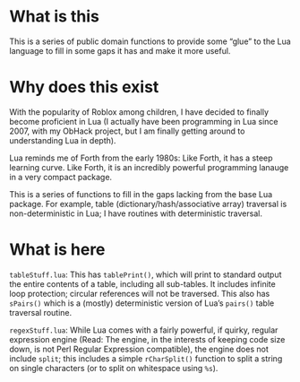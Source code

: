# What is this

This is a series of public domain functions to provide some “glue” to the
Lua language to fill in some gaps it has and make it more useful.

# Why does this exist

With the popularity of Roblox among children, I have decided to finally
become proficient in Lua (I actually have been programming in Lua since
2007, with my ObHack project, but I am finally getting around to
understanding Lua in depth).

Lua reminds me of Forth from the early 1980s: Like Forth, it has a steep
learning curve.  Like Forth, it is an incredibly powerful programming
lanauge in a very compact package.

This is a series of functions to fill in the gaps lacking from the base
Lua package.  For example, table (dictionary/hash/associative array) traversal
is non-deterministic in Lua; I have routines with deterministic traversal.

# What is here

`tableStuff.lua`: This has `tablePrint()`, which will print to standard 
output the entire contents of a table, including all sub-tables.  It includes
infinite loop protection; circular references will not be traversed.  This
also has `sPairs()` which is a (mostly) deterministic version of Lua’s
`pairs()` table traversal routine.

`regexStuff.lua`: While Lua comes with a fairly powerful, if quirky, regular
expression engine (Read: The engine, in the interests of keeping code size
down, is not Perl Regular Expression compatible), the engine does not
include `split`; this includes a simple `rCharSplit()` function to split
a string on single characters (or to split on whitespace using `%s`).

